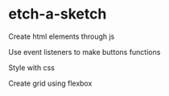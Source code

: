 # etch-a-sketch
Create html elements through js

Use event listeners to make buttons functions

Style with css

Create grid using flexbox
